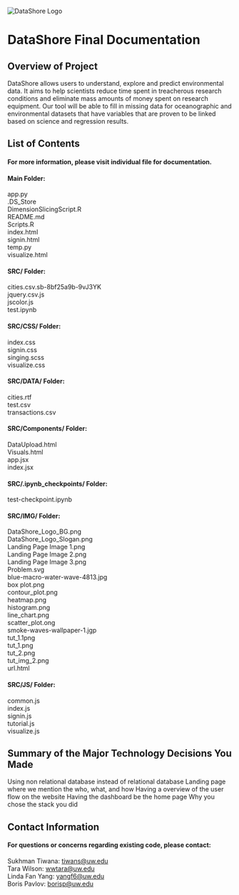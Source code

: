 ![DataShore Logo](https://github.com/pboris84/DataShore/blob/master/src/img/Full_Logo_Small.png)
# DataShore Final Documentation

## Overview of Project
DataShore allows users to understand, explore and predict environmental data. It aims to help scientists reduce time spent in treacherous research conditions and eliminate mass amounts of money spent on research equipment. Our tool will be able to fill in missing data for oceanographic and environmental datasets that have variables that are proven to be linked based on science and regression results.

## List of Contents
#### For more information, please visit individual file for documentation.
#### Main Folder:  
app.py  
.DS_Store  
DimensionSlicingScript.R  
README.md  
Scripts.R  
index.html  
signin.html  
temp.py  
visualize.html  
#### SRC/ Folder:  
cities.csv.sb-8bf25a9b-9vJ3YK  
jquery.csv.js  
jscolor.js  
test.ipynb  
#### SRC/CSS/ Folder:  
index.css  
signin.css  
singing.scss  
visualize.css  
#### SRC/DATA/ Folder:   
cities.rtf  
test.csv  
transactions.csv 
#### SRC/Components/ Folder:  
DataUpload.html  
Visuals.html   
app.jsx    
index.jsx    
#### SRC/.ipynb_checkpoints/ Folder: 
test-checkpoint.ipynb    
#### SRC/IMG/ Folder:  
DataShore_Logo_BG.png  
DataShore_Logo_Slogan.png  
Landing Page Image 1.png  
Landing Page Image 2.png  
Landing Page Image 3.png  
Problem.svg  
blue-macro-water-wave-4813.jpg  
box plot.png  
contour_plot.png  
heatmap.png  
histogram.png  
line_chart.png  
scatter_plot.ong  
smoke-waves-wallpaper-1.jgp  
tut_1.1png  
tut_1.png  
tut_2.png  
tut_img_2.png  
url.html  
#### SRC/JS/ Folder:  
common.js  
index.js  
signin.js  
tutorial.js  
visualize.js  

## Summary of the Major Technology Decisions You Made
Using non relational database instead of relational database
Landing page where we mention the who, what, and how
Having a overview of the user flow on the website
Having the dashboard be the home page
Why you chose the stack you did

## Contact Information
#### For questions or concerns regarding existing code, please contact:  
Sukhman Tiwana: tiwans@uw.edu  
Tara Wilson: wwtara@uw.edu  
Linda Fan Yang: yangf6@uw.edu  
Boris Pavlov: borisp@uw.edu  
